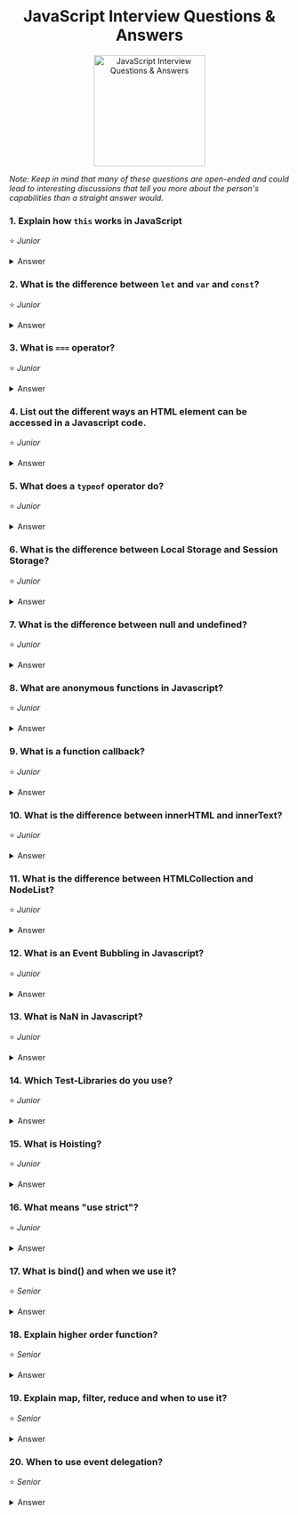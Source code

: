 <h1 align="center">
JavaScript Interview Questions & Answers
</h1>
<p align="center">
    <img src="https://github.com/monkey3310/full-stack-interview/blob/master/assets/js-logo.svg" alt="JavaScript Interview Questions & Answers" width="200"/>
</p>

_Note: Keep in mind that many of these questions are open-ended and could lead to interesting discussions that tell you more about the person's capabilities than a straight answer would._

### 1. Explain how `this` works in JavaScript
:star: _Junior_
<details>
    <summary>
        Answer
    </summary>

A function's `this` keyword behaves a little differently in JavaScript compared to other languages. It also has some differences between strict mode and non-strict mode.

In the **global execution context (outside of any function)**, `this` refers to the global object whether in `strict mode` or not.

**Inside a function**, the value of this depends on how the function is called.
    Functions have three methods on their prototype, bind, call, and apply. If a function is called with these methods, then `this` is set to the first argument passed.
    
    As an example:
    ```
    function echoThis() {
        console.log(this);
    }
    echoThis.call('hello') // hello
    ```
As an `object method` its `this` is set to the object the method is called on.

If a function is defined as an arrow function, the prior rules will not apply. Instead, `this` will refer to the `this` binding in the immediate scope where the arrow function was declared.

###### References
* [MDN web docs / this](https://developer.mozilla.org/en-US/docs/Web/JavaScript/Reference/Operators/this)
</details>

### 2. What is the difference between `let` and `var` and `const`?
:star: _Junior_
<details>
    <summary>
        Answer
    </summary>
const is a signal that the identifier won’t be reassigned. It needs initialisation upfront, so you can't write const something;

let, is a signal that the variable may be reassigned, such as a counter in a loop, or a value swap in an algorithm.

var is now the weakest signal available when you define a variable in JavaScript. The variable may or may not be reassigned, and the variable may or may not be used for an entire function, or just for the purpose of a block or loop.
It's declaration is hoisted, instead of let and const.

```
for ( var i=0; i<2; i++ ) {} console.log(i) // exists outside the blockscope
for ( let i=0; i<2; i++ ) {} console.log(i) // only exists inside the blockscope
for ( const i=0; i<2; i++ ) {} console.log(i) // error reassignment, but only on top-level
for ( const cnt={i:0}; cnt.i<2; cnt.i++ ) {} // only exists inside the blockscope
```

</details>

### 3. What is `===` operator?
:star: _Junior_
<details>
    <summary>
        Answer
    </summary>

This is the strict comparision operator e.g. 5 == '5' = true vs 5 === '5' = false, this means that it checks the value and also the type, so that Int 5 isn't equal a Str 5.
</details>

### 4. List out the different ways an HTML element can be accessed in a Javascript code.
:star: _Junior_
<details>
    <summary>
        Answer
    </summary>

Access one element:
```
    let byID = document.getElementById('id');
    let qS = document.querySelector('#id');
```
They return the first matching node. querySelector is the new selector interface, should be faster, but depends on browser implementation. querySelector can take any css-selector and is more comfortable.

Access one and more:
```
    let byClass = document.getElementsByClassName(classname);
    let qSA = document.querySelectorAll('.classname');
```
They return a non-live NodeList, which is an array-like list of elements, array-like means that some functions are missing like push(), pop()).

</details>

### 5. What does a `typeof` operator do?
:star: _Junior_
<details>
    <summary>
        Answer
    </summary>
    
The `typeof` operator is used to get the data type (returns a string) of its operand. The operand can be either a literal or a data structure such as a variable, a function, or an object. The operator returns the data type.

Syntax: 
```js
typeof operand
typeof (operand)
```
</details>

### 6. What is the difference between Local Storage and Session Storage?
:star: _Junior_
<details>
    <summary>
        Answer
    </summary>
</details>

### 7. What is the difference between null and undefined?
:star: _Junior_
<details>
    <summary>
        Answer
    </summary>
</details>

### 8. What are anonymous functions in Javascript?
:star: _Junior_
<details>
    <summary>
        Answer
    </summary>
</details>

### 9. What is a function callback?
:star: _Junior_
<details>
    <summary>
        Answer
    </summary>
</details>

### 10. What is the difference between innerHTML and innerText?
:star: _Junior_
<details>
    <summary>
        Answer
    </summary>
</details>

### 11. What is the difference between HTMLCollection and NodeList?
:star: _Junior_
<details>
    <summary>
        Answer
    </summary>
</details>

### 12. What is an Event Bubbling in Javascript?
:star: _Junior_
<details>
    <summary>
        Answer
    </summary>
</details>

### 13. What is NaN in Javascript?
:star: _Junior_
<details>
    <summary>
        Answer
    </summary>
</details>

### 14. Which Test-Libraries do you use?
:star: _Junior_
<details>
    <summary>
        Answer
    </summary>

q-unit, mocha, chai, sinonJS, jasmine, ...

</details>

### 15. What is Hoisting?
:star: _Junior_
<details>
    <summary>
        Answer
    </summary>

Means that the declaration moved to the top of the current scope (current script or the current function). JavaScript only hoists declarations, not initializations.

let and const don't get hoisted.
</details>

### 16. What means "use strict"?
:star: _Junior_
<details>
    <summary>
        Answer
    </summary>

Switches to strict mode which helps to prevent common errors like using unsafe operators

</details>

### 17. What is bind() and when we use it?

:star: _Senior_
<details>
    <summary>
        Answer
    </summary>

bind is a method to bind the current context for later execution e.g.
```
element.addEventListener('click', this.onClick.bind(this), false);
```
it creates a new function which prevents accidental loss of scope. An alternative approach is to use apply, call or ES6 fat-arrow function.

</details>

### 18. Explain higher order function?
:star: _Senior_
<details>
    <summary>
        Answer
    </summary>

Function that will take a function as argument or return a new function. For example [].map/filter/reduce are higer order functions.

</details>

### 19. Explain map, filter, reduce and when to use it?
:star: _Senior_
<details>
    <summary>
        Answer
    </summary>

map - to iterate over an array and return a new one
filter - to filter an array and return a new filtered one
reduce - takes and reducer function which evaluate against every element and can produce every desired output (filter, map or simple value like sum)
</details>

### 20. When to use event delegation?
:star: _Senior_
<details>
    <summary>
        Answer
    </summary>

If you have to watch a lot of elements and performance is key

</details>
